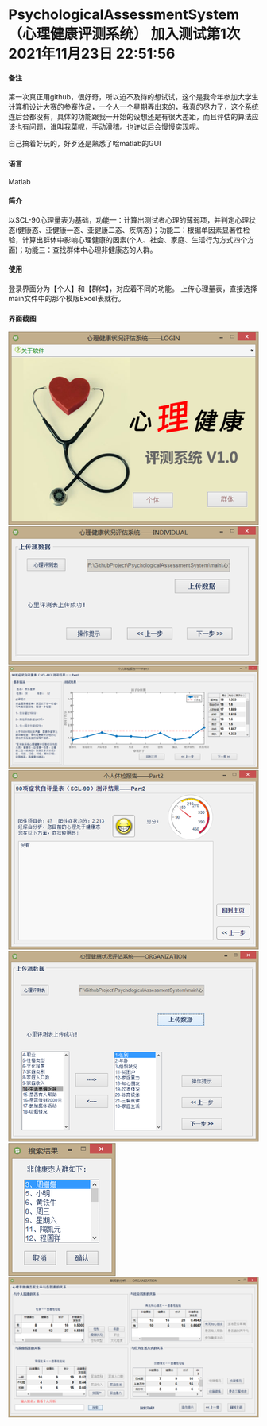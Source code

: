 # PsychologicalAssessmentSystem（心理健康评测系统） 加入测试第1次 2021年11月23日 22:51:56

#### 备注
第一次真正用github，很好奇，所以迫不及待的想试试，这个是我今年参加大学生计算机设计大赛的参赛作品，一个人一个星期弄出来的，我真的尽力了，这个系统连后台都没有，具体的功能跟我一开始的设想还是有很大差距，而且评估的算法应该也有问题，谁叫我菜呢，手动滑稽。也许以后会慢慢实现呢。

自己搞着好玩的，好歹还是熟悉了哈matlab的GUI

#### 语言
Matlab

#### 简介
以SCL-90心理量表为基础，功能一：计算出测试者心理的薄弱项，并判定心理状态(健康态、亚健康一态、亚健康二态、疾病态)；功能二：根据单因素显著性检验，计算出群体中影响心理健康的因素(个人、社会、家庭、生活行为方式四个方面)；功能三：查找群体中心理非健康态的人群。

#### 使用
登录界面分为【个人】和【群体】，对应着不同的功能。
上传心理量表，直接选择main文件中的那个模版Excel表就行。

#### 界面截图
 ![image](https://github.com/AnRanbel/PsychologicalAssessmentSystem/raw/master/main/images/1.png)
 ![image](https://github.com/AnRanbel/PsychologicalAssessmentSystem/raw/master/main/images/2.png)
 ![image](https://github.com/AnRanbel/PsychologicalAssessmentSystem/raw/master/main/images/3.png)
 ![image](https://github.com/AnRanbel/PsychologicalAssessmentSystem/raw/master/main/images/4.png)
 ![image](https://github.com/AnRanbel/PsychologicalAssessmentSystem/raw/master/main/images/5.png)
 ![image](https://github.com/AnRanbel/PsychologicalAssessmentSystem/raw/master/main/images/7.png)
 ![image](https://github.com/AnRanbel/PsychologicalAssessmentSystem/raw/master/main/images/6.png)
